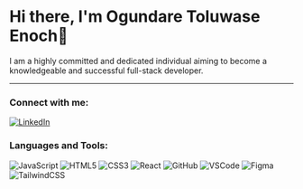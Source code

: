# Hi there, I'm Ogundare Toluwase Enoch👋
I am a highly committed and dedicated individual aiming to become a knowledgeable and successful full-stack developer.

---
### Connect with me:
[![LinkedIn](https://img.shields.io/badge/LinkedIn-blue)](https://www.linkedin.com/in/toluwaseogundare/)

### Languages and Tools:

![JavaScript](https://img.shields.io/badge/-JavaScript-yellow)
![HTML5](https://img.shields.io/badge/-HTML5-orange)
![CSS3](https://img.shields.io/badge/-CSS3-blue)
![React](https://img.shields.io/badge/-React-green)
![GitHub](https://img.shields.io/badge/-GitHub-black)
![VSCode](https://img.shields.io/badge/-VSCode-blue)
![Figma](https://img.shields.io/badge/-Figma-red)
![TailwindCSS](https://img.shields.io/badge/-Figma-green)

<!--
**toluwase2006/toluwase2006** is a ✨ _special_ ✨ repository because its `README.md` (this file) appears on your GitHub profile.

Here are some ideas to get you started:

- 🔭 I’m currently working on ...
- 🌱 I’m currently learning ...
- 👯 I’m looking to collaborate on ...
- 🤔 I’m looking for help with ...
- 💬 Ask me about ...
- 📫 How to reach me: ...
- 😄 Pronouns: ...
- ⚡ Fun fact: ...
-->
